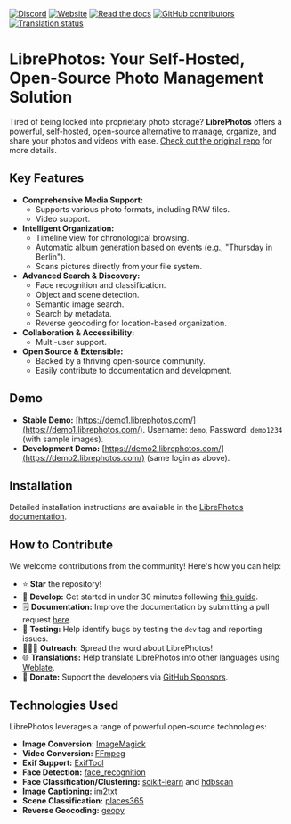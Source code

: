 [![Discord](https://img.shields.io/discord/784619049208250388?style=plastic)][discord] [![Website](https://img.shields.io/website?down_color=lightgrey&down_message=offline&style=plastic&up_color=blue&up_message=online&url=https%3A%2F%2Flibrephotos.com)](https://librephotos.com/)
[![Read the docs](https://img.shields.io/static/v1?label=Read&message=the%20docs&color=blue&style=plastic)](https://docs.librephotos.com/) [![GitHub contributors](https://img.shields.io/github/contributors/librephotos/librephotos?style=plastic)](https://github.com/LibrePhotos/librephotos/graphs/contributors)
<a href="https://hosted.weblate.org/engage/librephotos/">
<img src="https://hosted.weblate.org/widgets/librephotos/-/librephotos-frontend/svg-badge.svg" alt="Translation status" />
</a>

# LibrePhotos: Your Self-Hosted, Open-Source Photo Management Solution

Tired of being locked into proprietary photo storage? **LibrePhotos** offers a powerful, self-hosted, open-source alternative to manage, organize, and share your photos and videos with ease.  [Check out the original repo](https://github.com/LibrePhotos/librephotos) for more details.

## Key Features

*   **Comprehensive Media Support:**
    *   Supports various photo formats, including RAW files.
    *   Video support.
*   **Intelligent Organization:**
    *   Timeline view for chronological browsing.
    *   Automatic album generation based on events (e.g., "Thursday in Berlin").
    *   Scans pictures directly from your file system.
*   **Advanced Search & Discovery:**
    *   Face recognition and classification.
    *   Object and scene detection.
    *   Semantic image search.
    *   Search by metadata.
    *   Reverse geocoding for location-based organization.
*   **Collaboration & Accessibility:**
    *   Multi-user support.
*   **Open Source & Extensible:**
    *   Backed by a thriving open-source community.
    *   Easily contribute to documentation and development.

## Demo

*   **Stable Demo:**  [https://demo1.librephotos.com/](https://demo1.librephotos.com/).  Username: `demo`, Password: `demo1234` (with sample images).
*   **Development Demo:** [https://demo2.librephotos.com/](https://demo2.librephotos.com/) (same login as above).

## Installation

Detailed installation instructions are available in the [LibrePhotos documentation](https://docs.librephotos.com/docs/installation/standard-install).

## How to Contribute

We welcome contributions from the community!  Here's how you can help:

*   ⭐ **Star** the repository!
*   🚀 **Develop:**  Get started in under 30 minutes following [this guide](https://docs.librephotos.com/docs/development/dev-install).
*   🗒️ **Documentation:** Improve the documentation by submitting a pull request [here](https://github.com/LibrePhotos/librephotos.docs).
*   🧪 **Testing:** Help identify bugs by testing the `dev` tag and reporting issues.
*   🧑‍🤝‍🧑 **Outreach:** Spread the word about LibrePhotos!
*   🌐 **Translations:**  Help translate LibrePhotos into other languages using [Weblate](https://hosted.weblate.org/engage/librephotos/).
*   💸 **Donate:**  Support the developers via [GitHub Sponsors](https://github.com/sponsors/derneuere).

## Technologies Used

LibrePhotos leverages a range of powerful open-source technologies:

*   **Image Conversion:** [ImageMagick](https://github.com/ImageMagick/ImageMagick)
*   **Video Conversion:** [FFmpeg](https://github.com/FFmpeg/FFmpeg)
*   **Exif Support:** [ExifTool](https://github.com/exiftool/exiftool)
*   **Face Detection:** [face\_recognition](https://github.com/ageitgey/face_recognition)
*   **Face Classification/Clustering:** [scikit-learn](https://scikit-learn.org/) and [hdbscan](https://github.com/scikit-learn-contrib/hdbscan)
*   **Image Captioning:** [im2txt](https://github.com/HughKu/Im2txt)
*   **Scene Classification:** [places365](http://places.csail.mit.edu/)
*   **Reverse Geocoding:** [geopy](https://github.com/geopy/geopy)

[discord]: https://discord.gg/xwRvtSDGWb